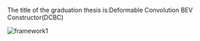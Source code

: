 The title of the graduation thesis is:Deformable Convolution BEV Constructor(DCBC)

![framework1](https://github.com/zyz2509/graduation_project/assets/141907794/0b083ff3-bbae-4f62-b1e9-8e967d4c2f6d)
